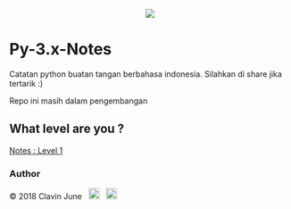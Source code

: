 <p align='center'><img src='https://upload.wikimedia.org/wikipedia/commons/f/f8/Python_logo_and_wordmark.svg' /></p>

# Py-3.x-Notes
Catatan python buatan tangan berbahasa indonesia. Silahkan di share jika tertarik :)
<p>Repo ini masih dalam pengembangan</p>

## What level are you ?
[Notes : Level 1](Level1/README.md)
### Author

&copy; 2018 Clavin June &nbsp;
<a href="https://instagram.com/clavinjune"><img src="https://www.instagram.com/static/images/ico/apple-touch-icon-76x76-precomposed.png/932e4d9af891.png" width="20"/></a> &nbsp;
<a href="https://www.facebook.com/clavin.tokisaki"><img src="https://static.xx.fbcdn.net/rsrc.php/yl/r/H3nktOa7ZMg.ico" width="20"/></a>

